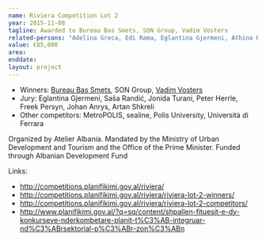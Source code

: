 ```yaml
---
name: Riviera Competition Lot 2
year: 2015-11-08
tagline: Awarded to Bureau Bas Smets, SON Group, Vadim Vosters
related-persons: "Adelina Greca, Edi Rama, Eglantina Gjermeni, Athina Kavaja, Bas Smets, Vadim Vosters, Sasa Randic, Jonida Turani, Peter Herrle, Freek Persyn, Johan Anrys, Artan Shkreli"
value: €85,000
area:
enddate:
layout: project
---
```

* Winners: [Bureau Bas Smets](http://www.bassmets.be/), SON Group, [Vadim Vosters](http://vadimvosters.be/)
* Jury: Eglantina Gjermeni, Saša Randić, Jonida Turani, Peter Herrle, Freek Persyn, Johan Anrys, Artan Shkreli
* Other competitors: MetroPOLIS, sealine, Polis University, Università di Ferrara

Organized by Atelier Albania.
Mandated by the Ministry of Urban Development and Tourism and the Office of the Prime Minister.
Funded through Albanian Development Fund

Links:
* <http://competitions.planifikimi.gov.al/riviera/>
* <http://competitions.planifikimi.gov.al/riviera/riviera-lot-2-winners/>
* <http://competitions.planifikimi.gov.al/riviera/riviera-lot-2-competitors/>
* <http://www.planifikimi.gov.al/?q=sq/content/shpallen-fituesit-e-dy-konkurseve-nderkombetare-planit-t%C3%AB-integruar-nd%C3%ABrsektorial-p%C3%ABr-zon%C3%ABn>
